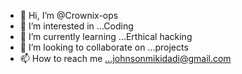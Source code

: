 - 👋 Hi, I’m @Crownix-ops
- 👀 I’m interested in ...Coding
- 🌱 I’m currently learning ...Erthical hacking
- 💞️ I’m looking to collaborate on ...projects
- 📫 How to reach me ...johnsonmikidadi@gmail.com

<!---
Crownix-ops/Crownix-ops is a ✨ special ✨ repository because its `README.md` (this file) appears on your GitHub profile.
You can click the Preview link to take a look at your changes.
--->
